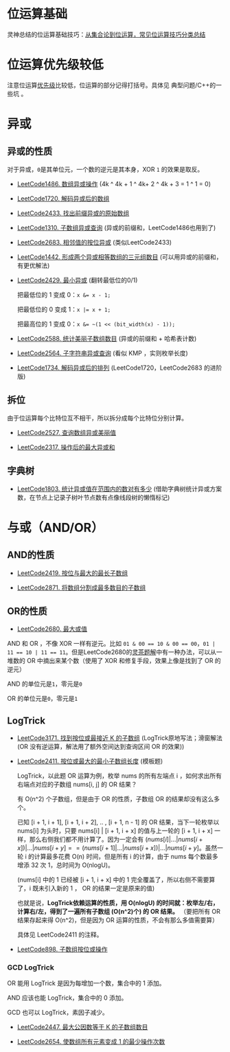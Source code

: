 # 位运算基础

灵神总结的位运算基础技巧：[从集合论到位运算，常见位运算技巧分类总结](https://leetcode.cn/discuss/post/3571304/cong-ji-he-lun-dao-wei-yun-suan-chang-ji-enve/)

# 位运算优先级较低
注意位运算[优先级](https://learn.microsoft.com/zh-cn/cpp/cpp/cpp-built-in-operators-precedence-and-associativity?view=msvc-170#c-operator-precedence-and-associativity-table)比较低，位运算的部分记得打括号。具体见 典型问题/C++的一些坑 。

# 异或

## 异或的性质
对于异或，`0`是其单位元，一个数的逆元是其本身，XOR `1` 的效果是取反。

* [LeetCode1486. 数组异或操作](https://leetcode.cn/problems/xor-operation-in-an-array/) (4k ^ 4k + 1 ^ 4k+ 2 ^ 4k + 3 = 1 ^ 1 = 0)

* [LeetCode1720. 解码异或后的数组](https://leetcode.cn/problems/decode-xored-array/)

* [LeetCode2433. 找出前缀异或的原始数组](https://leetcode.cn/problems/find-the-original-array-of-prefix-xor/)

* [LeetCode1310. 子数组异或查询](https://leetcode.cn/problems/xor-queries-of-a-subarray/) (异或的前缀和，LeetCode1486也用到了)

* [LeetCode2683. 相邻值的按位异或](https://leetcode.cn/problems/neighboring-bitwise-xor/) (类似LeetCode2433)

* [LeetCode1442. 形成两个异或相等数组的三元组数目](https://leetcode.cn/problems/count-triplets-that-can-form-two-arrays-of-equal-xor/) (可以用异或的前缀和，有更优解法)

* [LeetCode2429. 最小异或](https://leetcode.cn/problems/minimize-xor/) (翻转最低位的0/1)
    
    把最低位的 1 变成 0：`x &= x - 1;`

    把最低位的 0 变成 1：`x |= x + 1;`

    把最高位的 1 变成 0：`x &= ~(1 << (bit_width(x) - 1));`

* [LeetCode2588. 统计美丽子数组数目](https://leetcode.cn/problems/count-the-number-of-beautiful-subarrays/) (异或的前缀和 + 哈希表计数)

* [LeetCode2564. 子字符串异或查询](https://leetcode.cn/problems/substring-xor-queries/) (看似 KMP ，实则枚举长度)

* [LeetCode1734. 解码异或后的排列](https://leetcode.cn/problems/decode-xored-permutation/) (LeetCode1720，LeetCode2683 的进阶版)

## 拆位
由于位运算每个比特位互不相干，所以拆分成每个比特位分别计算。

* [LeetCode2527. 查询数组异或美丽值](https://leetcode.cn/problems/find-xor-beauty-of-array/)

* [LeetCode2317. 操作后的最大异或和](https://leetcode.cn/problems/maximum-xor-after-operations/)

## 字典树

* [LeetCode1803. 统计异或值在范围内的数对有多少](https://leetcode.cn/problems/count-pairs-with-xor-in-a-range/) (借助字典树统计异或方案数，在节点上记录子树叶节点数有点像线段树的懒惰标记)

# 与或（AND/OR）
## AND的性质
* [LeetCode2419. 按位与最大的最长子数组](https://leetcode.cn/problems/longest-subarray-with-maximum-bitwise-and/)

* [LeetCode2871. 将数组分割成最多数目的子数组](https://leetcode.cn/problems/split-array-into-maximum-number-of-subarrays/)

## OR的性质
* [LeetCode2680. 最大或值](https://leetcode.cn/problems/maximum-or/)

AND 和 OR ，不像 XOR 一样有逆元。比如 `01 & 00 == 10 & 00 == 00`，`01 | 11 == 10 | 11 == 11`。但是LeetCode2680的[灵茶题解](https://leetcode.cn/problems/maximum-or/solutions/2268795/tan-xin-qian-hou-zhui-fen-jie-pythonjava-wrv1/)中有一种办法，可以从一堆数的 OR 中摘出来某个数（使用了 XOR 和修复手段，效果上像是找到了 OR 的逆元）

AND 的单位元是`1`，零元是`0`

OR 的单位元是`0`，零元是`1`

## LogTrick

* [LeetCode3171. 找到按位或最接近 K 的子数组](https://leetcode.cn/problems/find-subarray-with-bitwise-or-closest-to-k/) (LogTrick原地写法；滑窗解法(OR 没有逆运算，解法用了额外空间达到查询区间 OR 的效果))

* [LeetCode2411. 按位或最大的最小子数组长度](https://leetcode.cn/problems/smallest-subarrays-with-maximum-bitwise-or/) (模板题)

    LogTrick，以此题 OR 运算为例，枚举 nums 的所有左端点 i ，如何求出所有右端点对应的子数组 nums[i, j] 的 OR 结果？
    
    有 O(n^2) 个子数组，但是由于 OR 的性质，子数组 OR 的结果却没有这么多个。

    已知 [i + 1, i + 1], [i + 1, i + 2], .. , [i + 1, n - 1] 的 OR 结果，当下一轮枚举以 nums[i] 为头时，只要 nums[i] | [i + 1, i + x] 的值与上一轮的 [i + 1, i + x] 一样，那么右侧我们都不用计算了。因为一定会有 $(nums[i] | ... | nums[i + x]) | ... | nums[i + y] == (nums[i + 1] | ... | nums[i + x]) | ... | nums[i + y]$。虽然一轮 i 的计算最多花费 O(n) 时间，但是所有 i 的计算，由于 nums 每个数最多增添 32 次 1，总时间为 O(nlogU)。

    (nums[i] 中的 1 已经被 [i + 1, i + x] 中的 1 完全覆盖了，所以右侧不需要算了，i 既未引入新的 1 ， OR 的结果一定是原来的值)

    也就是说，**LogTrick依赖运算的性质，用 O(nlogU) 的时间就：枚举左/右，计算右/左，得到了一遍所有子数组 (O(n^2)个) 的 OR 结果。** （要把所有 OR 结果存起来得 O(n^2)，但是因为 OR 运算的性质，不会有那么多值需要算）

    具体见 LeetCode2411 的注释。

* [LeetCode898. 子数组按位或操作](https://leetcode.cn/problems/bitwise-ors-of-subarrays/)

### GCD LogTrick

OR 能用 LogTrick 是因为每增加一个数，集合中的 1 添加。

AND 应该也能 LogTrick，集合中的 0 添加。

GCD 也可以 LogTrick，素因子减少。

* [LeetCode2447. 最大公因数等于 K 的子数组数目](https://leetcode.cn/problems/number-of-subarrays-with-gcd-equal-to-k/)

* [LeetCode2654. 使数组所有元素变成 1 的最少操作次数](https://leetcode.cn/problems/minimum-number-of-operations-to-make-all-array-elements-equal-to-1/)
